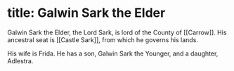 title: Galwin Sark the Elder
=====
Galwin Sark the Elder, the Lord Sark, is lord of the County of [[Carrow]]. His ancestral seat is [[Castle Sark]], from which he governs his lands.

His wife is Frida. He has a son, Galwin Sark the Younger, and a daughter, Adlestra.